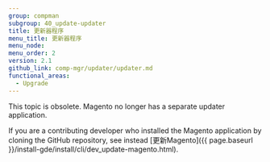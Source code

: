 ```yaml
---
group: compman
subgroup: 40_update-updater
title: 更新器程序
menu_title: 更新器程序
menu_node:
menu_order: 2
version: 2.1
github_link: comp-mgr/updater/updater.md
functional_areas:
  - Upgrade
---
```


This topic is obsolete. Magento no longer has a separate updater application.

If you are a contributing developer who installed the Magento application by cloning the GitHub repository, see instead [更新Magento]({{ page.baseurl }}/install-gde/install/cli/dev_update-magento.html).
